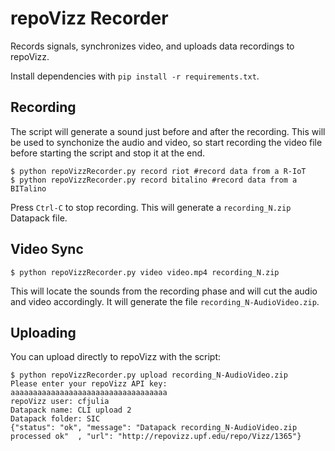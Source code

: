 repoVizz Recorder
=================

Records signals, synchronizes video, and uploads data recordings to repoVizz.

Install dependencies with `pip install -r requirements.txt`.


Recording
---------

The script will generate a sound just before and after the recording. This will be used to synchonize the audio and video, so start recording the video file before starting the script and stop it at the end.

```
$ python repoVizzRecorder.py record riot #record data from a R-IoT
$ python repoVizzRecorder.py record bitalino #record data from a BITalino
```

Press `Ctrl-C` to stop recording. This will generate a `recording_N.zip` Datapack file.


Video Sync
----------

```
$ python repoVizzRecorder.py video video.mp4 recording_N.zip
```

This will locate the sounds from the recording phase and will cut the audio and video accordingly. It will generate the file `recording_N-AudioVideo.zip`.


Uploading
---------

You can upload directly to repoVizz with the script:

```
$ python repoVizzRecorder.py upload recording_N-AudioVideo.zip 
Please enter your repoVizz API key: aaaaaaaaaaaaaaaaaaaaaaaaaaaaaaaaaaa
repoVizz user: cfjulia
Datapack name: CLI upload 2
Datapack folder: SIC
{"status": "ok", "message": "Datapack recording_N-AudioVideo.zip processed ok"  , "url": "http://repovizz.upf.edu/repo/Vizz/1365"}
```

